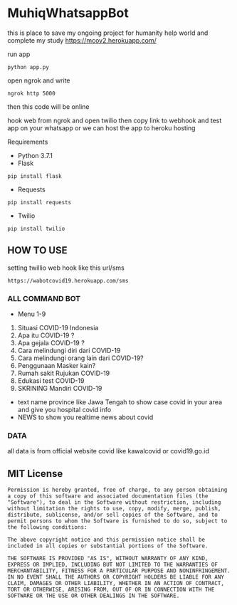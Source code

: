 # MuhiqWhatsappBot
this is place to save my ongoing project for humanity help world
and complete my study
https://mcov2.herokuapp.com/

run app
```console
python app.py
```
open ngrok and write
```console
ngrok http 5000
```
then this code will be online

hook web from ngrok and open twilio then copy link to webhook and test app on your whatsapp
or we can host the app to heroku hosting

Requirements  
- Python 3.7.1
- Flask 
```console
pip install flask
```
- Requests
```console
pip install requests
```
- Twilio
```console
pip install twilio
```
## HOW TO USE

setting twillio web hook like this url/sms
```console
https://wabotcovid19.herokuapp.com/sms
```

### ALL COMMAND BOT 
- Menu 1-9
 1. Situasi COVID-19 Indonesia 
 2. Apa itu COVID-19 ? 
 3. Apa gejala COVID-19 ? 
 4. Cara melindungi diri dari COVID-19 
 5. Cara melindungi orang lain dari COVID-19? 
 6. Penggunaan Masker kain? 
 7. Rumah sakit Rujukan COVID-19 
 8. Edukasi test COVID-19
 9. SKRINING Mandiri COVID-19

- text name province like Jawa Tengah to show case covid in your area and give you hospital covid info
- NEWS to show you realtime news about covid

### DATA 
all data is from official website covid like kawalcovid or covid19.go.id

 ## MIT License
 
 ```
Permission is hereby granted, free of charge, to any person obtaining a copy of this software and associated documentation files (the "Software"), to deal in the Software without restriction, including without limitation the rights to use, copy, modify, merge, publish, distribute, sublicense, and/or sell copies of the Software, and to permit persons to whom the Software is furnished to do so, subject to the following conditions:

The above copyright notice and this permission notice shall be included in all copies or substantial portions of the Software.

THE SOFTWARE IS PROVIDED "AS IS", WITHOUT WARRANTY OF ANY KIND, EXPRESS OR IMPLIED, INCLUDING BUT NOT LIMITED TO THE WARRANTIES OF MERCHANTABILITY, FITNESS FOR A PARTICULAR PURPOSE AND NONINFRINGEMENT. IN NO EVENT SHALL THE AUTHORS OR COPYRIGHT HOLDERS BE LIABLE FOR ANY CLAIM, DAMAGES OR OTHER LIABILITY, WHETHER IN AN ACTION OF CONTRACT, TORT OR OTHERWISE, ARISING FROM, OUT OF OR IN CONNECTION WITH THE SOFTWARE OR THE USE OR OTHER DEALINGS IN THE SOFTWARE.
```

